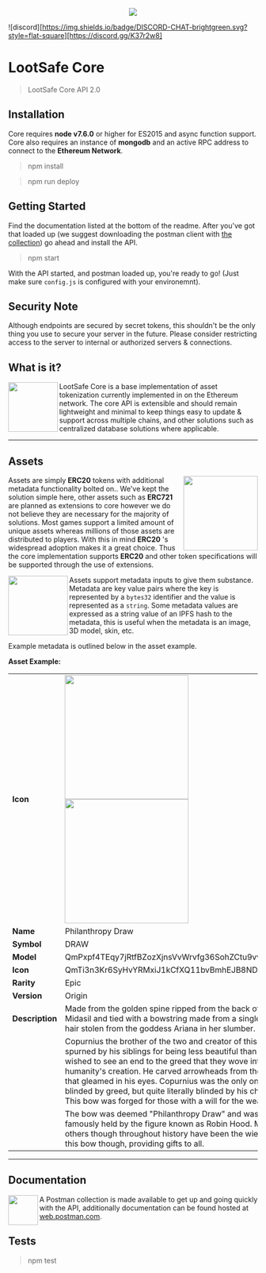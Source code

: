 
<p align="center">
  <img src="https://lootsafe.io/app/images/exchange.gif" />
</p>

![discord][https://img.shields.io/badge/DISCORD-CHAT-brightgreen.svg?style=flat-square][https://discord.gg/K37r2w8]
# LootSafe Core
> LootSafe Core API 2.0

## Installation
Core requires **node v7.6.0** or higher for ES2015 and async function support. Core also requires an instance of **mongodb** and an active RPC address to connect to the **Ethereum Network**.

> npm install

> npm run deploy

## Getting Started
Find the documentation listed at the bottom of the readme. After you've got that loaded up (we suggest downloading the postman client with [the collection](https://documenter.getpostman.com/view/254497/RzZ3N3Z6)) go ahead and install the API. 

> npm start

With the API started, and postman loaded up, you're ready to go! (Just make sure `config.js` is configured with your environemnt).

## Security Note
Although endpoints are secured by secret tokens, this shouldn't be the only thing you use to secure your server in the future. Please consider restricting access to the server to internal or authorized servers & connections.

## What is it?

<img src="https://i.imgur.com/vGK8EF3.png" align="left" width="100" />
LootSafe Core is a base implementation of asset tokenization currently implemented in on the Ethereum network. 
The core API is extensible and should remain lightweight and minimal to keep things easy to update & support across
multiple chains, and other solutions such as centralized database solutions where applicable.



---



## Assets

<img src="https://i.imgur.com/A4LKoPb.png" align="right" height="150" />

Assets are simply **ERC20** tokens with additional metadata functionality bolted on.. 
We've kept the solution simple here, other assets such as **ERC721** are planned as 
extensions to core however we do not believe they are necessary for the majority of solutions. Most games support a 
limited amount of unique assets whereas millions of those assets are distributed to players. With this in mind **ERC20**
's widespread adoption makes it a great choice. Thus the core implementation 
supports **ERC20** and other token specifications will be supported through the use of extensions. 


<img src="https://i.imgur.com/EgwSq3o.png" align="left" height="120" />

Assets support metadata inputs to give them substance. Metadata are key value pairs where the key is represented by a 
`bytes32` identifier and the value is represented as a `string`. Some metadata values are expressed as a string value of 
an IPFS hash to the metadata, this is useful when the metadata is an image, 3D model, skin, etc. 

Example metadata is outlined below in the asset example. 


**Asset Example:**

|                 |                   |
|-----------------|-------------------|
| **Icon**        |<img src="https://i.imgur.com/QJSFuKW.png"  height=250 /> <img src="https://images-ext-2.discordapp.net/external/nigBBQFV2M-Xl1L2BqzAsCYJJpQ0gL41Rv3PhPH-DQw/https/gateway.ipfs.io/ipfs/QmcLpZJptMhtpYTKRmUgTthCUErazPujZcpn4fJGDFYV6H"  height=250 /> |
| **Name**        | Philanthropy Draw |
| **Symbol**      | DRAW              |
| **Model**       | QmPxpf4TEqy7jRtfBZozXjnsVvWrvfg36SohZCtu9vvN3P              |
| **Icon**        | QmTi3n3Kr6SyHvYRMxiJ1kCfXQ11bvBmhEJB8NDez7h8qM              |
| **Rarity**      | Epic              |
| **Version**     | Origin            |
| **Description** | Made from the golden spine ripped from the back of the god Midasil and tied with a bowstring made from a single silver hair stolen from the goddess Ariana in her slumber.             |
|                 | Copurnius the brother of the two and creator of this bow was spurned by his siblings for being less beautiful than they. He wished to see an end to the greed that they wove into humanity's creation.  He carved arrowheads from the copper that gleamed in his eyes.  Copurnius was the only one not blinded by greed, but quite literally blinded by his charity. This bow was forged for those with a will for the weak.  |
|                 | The bow was deemed "Philanthropy Draw" and was most famously held by the figure known as Robin Hood.  Many others though throughout history have been the wielders of this bow though, providing gifts to all. |


---

## Documentation

<img src="https://proxy.duckduckgo.com/iu/?u=http%3A%2F%2Fblog.getpostman.com%2Fwp-content%2Fuploads%2F2015%2F04%2Flogo-postman-512--551cff77v1_site_icon.png&f=1" width=60 align="left" />
A Postman collection is made available to get up and going quickly with the API, additionally documentation can be found 
hosted at <a href="https://documenter.getpostman.com/view/254497/RzZ3N3Z6">web.postman.com</a>.

## Tests

> npm test
